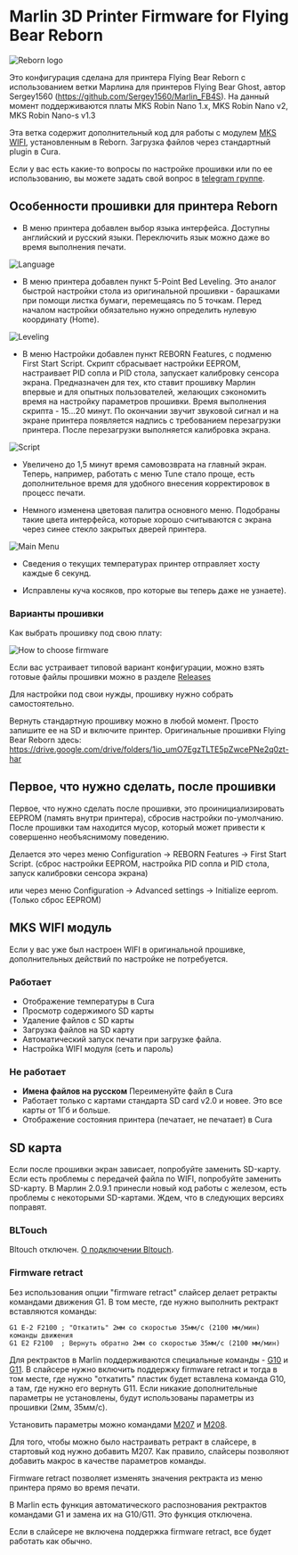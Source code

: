 # Marlin 3D Printer Firmware for Flying Bear Reborn

![Reborn logo](./reborn.jpg)

Это конфигурация сделана для принтера Flying Bear Reborn с использованием ветки Марлина для принтеров Flying Bear Ghost, автор Sergey1560 (https://github.com/Sergey1560/Marlin_FB4S). На данный момент поддерживаются платы MKS Robin Nano 1.x, MKS Robin Nano v2, MKS Robin Nano-s v1.3

Эта ветка содержит дополнительный код для работы с модулем [MKS WIFI](https://github.com/makerbase-mks/MKS-WIFI), установленным в Reborn. Загрузка файлов через стандартный plugin в Cura.

Если у вас есть какие-то вопросы по настройке прошивки или по ее использованию, вы можете задать свой вопрос в [telegram группе](https://t.me/Reborn_3D).



## Особенности прошивки для принтера Reborn
* В меню принтера добавлен выбор языка интерфейса. Доступны английский и русский языки. Переключить язык можно даже во время выполнения печати.

![Language](./language.jpg)

* В меню принтера добавлен пункт 5-Point Bed Leveling. Это аналог быстрой настройки стола из оригинальной прошивки - барашками при помощи листка бумаги, перемещаясь по 5 точкам. Перед началом настройки обязательно нужно определить нулевую координату (Home).

![Leveling](./leveling.jpg)

* В меню Настройки добавлен пункт REBORN Features, с подменю First Start Script. Скрипт  сбрасывает настройки EEPROM, настраивает PID сопла и PID стола, запускает калибровку сенсора экрана. Предназначен для тех, кто ставит прошивку Марлин впервые и для опытных пользователей, желающих сэкономить время на настройку параметров прошивки. Время выполнения скрипта - 15...20 минут. По окончании звучит звуковой сигнал и на экране принтера появляется надпись с требованием перезагрузки принтера. После перезагрузки выполняется калибровка экрана.

![Script](./script.jpg)

* Увеличено до 1,5 минут время самовозврата на главный экран. Теперь, например, работать с меню Tune стало проще, есть дополнительное время для удобного внесения корректировок в процесс печати.

* Немного изменена цветовая палитра основного меню. Подобраны такие цвета интерфейса, которые хорошо считываются с экрана через синее стекло закрытых дверей принтера.

![Main Menu](./mainmenu.jpg)

* Сведения о текущих температурах принтер отправляет хосту каждые 6 секунд.

* Исправлены куча косяков, про которые вы теперь даже не узнаете).


### Варианты прошивки
Как выбрать прошивку под свою плату:

![How to choose firmware](./How-to-choose-firmware.jpg)

Если вас устраивает типовой вариант конфигурации, можно взять готовые файлы прошивки можно в разделе [Releases](https://github.com/SergPanin/Marlin_REBORN/release)

Для настройки под свои нужды, прошивку нужно собрать самостоятельно.

Вернуть стандартную прошивку можно в любой момент. Просто запишите ее на SD и включите принтер. Оригинальные прошивки Flying Bear Reborn здесь: https://drive.google.com/drive/folders/1io_umO7EgzTLTE5pZwcePNe2q0zt-har


## Первое, что нужно сделать, после прошивки

Первое, что нужно сделать после прошивки, это проинициализировать EEPROM (память внутри принтера), сбросив настройки по-умолчанию. После прошивки там находится мусор, который может привести к совершенно необъяснимому поведению.

Делается это через меню Configuration -> REBORN Features -> First Start Script. (сброс настройки EEPROM, настройка PID сопла и PID стола, запуск калибровки сенсора экрана)

или через меню Configuration -> Advanced settings -> Initialize eeprom. (Только сброс EEPROM)


## MKS WIFI модуль

Если у вас уже был настроен WIFI в оригинальной прошивке, дополнительных действий по настройке не потребуется. 

### Работает
* Отображение температуры в Cura
* Просмотр содержимого SD карты
* Удаление файлов с SD карты
* Загрузка файлов на SD карту
* Автоматический запуск печати при загрузке файла.
* Настройка WIFI модуля (сеть и пароль)

### Не работает
* **Имена файлов на русском** Переименуйте файл в Cura
* Работает только с картами стандарта SD card v2.0 и новее. Это все карты от 1Гб и больше.
* Отображение состояния принтера (печатает, не печатает) в Cura



## SD карта
Если после прошивки экран зависает, попробуйте заменить SD-карту. Если есть проблемы с передачей файла по WIFI, попробуйте заменить SD-карту. В Марлин 2.0.9.1 принесли новый код работы с железом, есть проблемы с некоторыми SD-картами. Ждем, что в следующих версиях поправят.



### BLTouch
Bltouch отключен. [О подключении Bltouch](https://sergey1560.github.io/fb4s_howto/bltouch/).


### Firmware retract
Без использования опции "firmware retract" слайсер делает ретракты командами движения G1. В том месте, где нужно выполнить ректракт вставляются команды:

```
G1 E-2 F2100 ; "Откатить" 2мм со скоростью 35мм/с (2100 мм/мин)
команды движения
G1 E2 F2100  ; Вернуть обратно 2мм со скоростью 35мм/с (2100 мм/мин)
```
Для ректрактов в Marlin поддерживаются специальные команды - [G10](https://marlinfw.org/docs/gcode/G010.html) и [G11](https://marlinfw.org/docs/gcode/G011.html). В слайсере нужно включить поддержку firmware retract и тогда в том месте, где нужно "откатить" пластик будет вставлена команда G10, а там, где нужно его вернуть G11. Если никакие дополнительные параметры не установлены, будут использованы параметры из прошивки (2мм, 35мм/с). 

Установить параметры можно командами [M207](https://marlinfw.org/docs/gcode/M207.html) и [M208](https://marlinfw.org/docs/gcode/M208.html).

Для того, чтобы можно было настраивать ретракт в слайсере, в стартовый код нужно добавить M207. Как правило, слайсеры позволяют добавить макрос в качестве параметров команды.

Firmware retract позволяет изменять значения ректракта из меню принтера прямо во время печати.

В Marlin есть функция автоматического распознования ректрактов командами G1 и замена их на G10/G11. Это функция отключена.

Если в слайсере не включена поддержка firmware retract, все будет работать как обычно.
